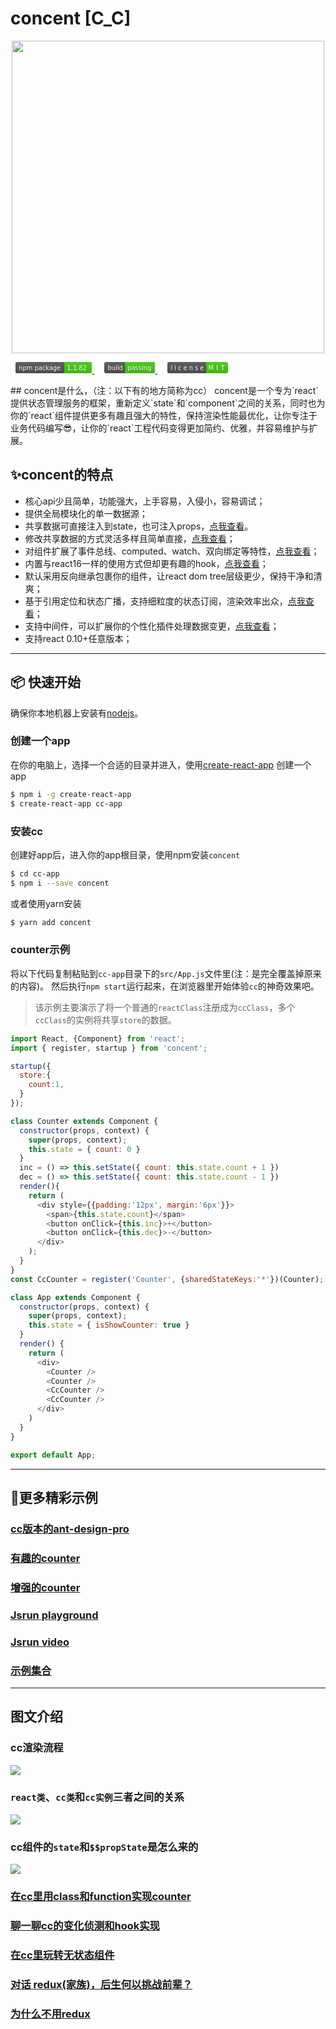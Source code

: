 # concent [C_C]
<p align="center">
  <a href="#">
    <img width="500" src="https://raw.githubusercontent.com/fantasticsoul/static/master/img/cc/banner.png">
  </a>
</p>

<p>
<a href='https://www.npmjs.com/package/concent' style='margin: 0 0.5rem;'>
<img src='data:image/svg+xml;base64,PHN2ZyBjb250ZW50U2NyaXB0VHlwZT0idGV4dC9lY21hc2NyaXB0IiB3aWR0aD0iMTM2IgogICAg%0D%0AIHhtbG5zOnhsaW5rPSJodHRwOi8vd3d3LnczLm9yZy8xOTk5L3hsaW5rIiB6b29tQW5kUGFuPSJt%0D%0AYWduaWZ5IgogICAgIGNvbnRlbnRTdHlsZVR5cGU9InRleHQvY3NzIiBoZWlnaHQ9IjIwIiBwcmVz%0D%0AZXJ2ZUFzcGVjdFJhdGlvPSJ4TWlkWU1pZCBtZWV0IgogICAgIHhtbG5zPSJodHRwOi8vd3d3Lncz%0D%0ALm9yZy8yMDAwL3N2ZyIgdmVyc2lvbj0iMS4wIj4KCgogICAgPGxpbmVhckdyYWRpZW50IHhtbG5z%0D%0AOnhsaW5rPSJodHRwOi8vd3d3LnczLm9yZy8xOTk5L3hsaW5rIiB4Mj0iMCIgeTI9IjEwMCUiCiAg%0D%0AICAgICAgICAgICAgICAgICAgeGxpbms6dHlwZT0ic2ltcGxlIiB4bGluazphY3R1YXRlPSJvbkxv%0D%0AYWQiIGlkPSJhIgogICAgICAgICAgICAgICAgICAgIHhsaW5rOnNob3c9Im90aGVyIj4KICAgICAg%0D%0AICA8c3RvcCBzdG9wLW9wYWNpdHk9Ii4xIiBzdG9wLWNvbG9yPSIjYmJiIiBvZmZzZXQ9IjAiLz4K%0D%0AICAgICAgICA8c3RvcCBzdG9wLW9wYWNpdHk9Ii4xIiBvZmZzZXQ9IjEiLz4KICAgIDwvbGluZWFy%0D%0AR3JhZGllbnQ+CgogICAgPHJlY3Qgcng9IjMiIGZpbGw9IiM1NTUiIHdpZHRoPSIxMzYiIGhlaWdo%0D%0AdD0iMjAiIGNsYXNzPSJzV2lkdGgiLz4KICAgIDxyZWN0IHJ4PSIzIiBmaWxsPSIjNGMxIiB3aWR0%0D%0AaD0iNDkiIHg9Ijg3IiBoZWlnaHQ9IjIwIiBjbGFzcz0idldpZHRoIHRNb3ZlIi8+CiAgICA8cmVj%0D%0AdCBmaWxsPSIjNGMxIiB4PSI4NyIgd2lkdGg9IjEzIiBoZWlnaHQ9IjIwIiBjbGFzcz0idE1vdmUi%0D%0ALz4KICAgIDxyZWN0IHJ4PSIzIiBmaWxsPSJ1cmwoI2EpIiB3aWR0aD0iMTM2IiBoZWlnaHQ9IjIw%0D%0AIiBjbGFzcz0ic1dpZHRoIi8+CgogICAgPGcgZm9udC1zaXplPSIxMSIgZm9udC1mYW1pbHk9IkRl%0D%0AamFWdSBTYW5zLFZlcmRhbmEsR2VuZXZhLHNhbnMtc2VyaWYiCiAgICAgICBmaWxsPSIjZmZmIj4K%0D%0AICAgICAgICA8dGV4dCB4PSI2IiBmaWxsPSIjMDEwMTAxIiBmaWxsLW9wYWNpdHk9Ii4zIiB5PSIx%0D%0ANSI+CiAgICAgICAgICAgIG5wbSBwYWNrYWdlCiAgICAgICAgPC90ZXh0PgogICAgICAgIDx0ZXh0%0D%0AIHg9IjYiIGlkPSJ0VGV4dCIgeT0iMTQiPgogICAgICAgICAgICBucG0gcGFja2FnZQogICAgICAg%0D%0AIDwvdGV4dD4KICAgICAgICA8dGV4dCBmaWxsPSIjMDEwMTAxIiB4PSI5MiIgZmlsbC1vcGFjaXR5%0D%0APSIuMyIgeT0iMTUiIGNsYXNzPSJ0TW92ZSI+CiAgICAgICAgICAgIDEuMS44MgogICAgICAgIDwv%0D%0AdGV4dD4KICAgICAgICA8dGV4dCB4PSI5MiIgaWQ9InZUZXh0IiB5PSIxNCIgY2xhc3M9InRNb3Zl%0D%0AIj4KICAgICAgICAgICAgMS4xLjgyCiAgICAgICAgPC90ZXh0PgogICAgPC9nPgo8L3N2Zz4=' alt='npm version' height='18'>
</a>

<a href='#' style='margin: 0 0.5rem;'>
  <img src='data:image/svg+xml;base64,PHN2ZyB4bWxucz0iaHR0cDovL3d3dy53My5vcmcvMjAwMC9zdmciIHdpZHRoPSI5MCIgaGVpZ2h0%0D%0APSIyMCI+PGxpbmVhckdyYWRpZW50IGlkPSJhIiB4Mj0iMCIgeTI9IjEwMCUiPjxzdG9wIG9mZnNl%0D%0AdD0iMCIgc3RvcC1jb2xvcj0iI2JiYiIgc3RvcC1vcGFjaXR5PSIuMSIvPjxzdG9wIG9mZnNldD0i%0D%0AMSIgc3RvcC1vcGFjaXR5PSIuMSIvPjwvbGluZWFyR3JhZGllbnQ+PHJlY3Qgcng9IjMiIHdpZHRo%0D%0APSI5MCIgaGVpZ2h0PSIyMCIgZmlsbD0iIzU1NSIvPjxyZWN0IHJ4PSIzIiB4PSIzNyIgd2lkdGg9%0D%0AIjUzIiBoZWlnaHQ9IjIwIiBmaWxsPSIjNGMxIi8+PHBhdGggZmlsbD0iIzRjMSIgZD0iTTM3IDBo%0D%0ANHYyMGgtNHoiLz48cmVjdCByeD0iMyIgd2lkdGg9IjkwIiBoZWlnaHQ9IjIwIiBmaWxsPSJ1cmwo%0D%0AI2EpIi8+PGcgZmlsbD0iI2ZmZiIgdGV4dC1hbmNob3I9Im1pZGRsZSIgZm9udC1mYW1pbHk9IkRl%0D%0AamFWdSBTYW5zLFZlcmRhbmEsR2VuZXZhLHNhbnMtc2VyaWYiIGZvbnQtc2l6ZT0iMTEiPjx0ZXh0%0D%0AIHg9IjE5LjUiIHk9IjE1IiBmaWxsPSIjMDEwMTAxIiBmaWxsLW9wYWNpdHk9Ii4zIj5idWlsZDwv%0D%0AdGV4dD48dGV4dCB4PSIxOS41IiB5PSIxNCI+YnVpbGQ8L3RleHQ+PHRleHQgeD0iNjIuNSIgeT0i%0D%0AMTUiIGZpbGw9IiMwMTAxMDEiIGZpbGwtb3BhY2l0eT0iLjMiPnBhc3Npbmc8L3RleHQ+PHRleHQg%0D%0AeD0iNjIuNSIgeT0iMTQiPnBhc3Npbmc8L3RleHQ+PC9nPjwvc3ZnPg==' alt='build:passing' height='18'>
</a>

<a href='#' style='margin: 0 0.5rem;'>
<img src='data:image/svg+xml;base64,PHN2ZyB4bWxucz0iaHR0cDovL3d3dy53My5vcmcvMjAwMC9zdmciIHhtbG5zOnhsaW5rPSJodHRw%0D%0AOi8vd3d3LnczLm9yZy8xOTk5L3hsaW5rIiB3aWR0aD0iMTA4IiBoZWlnaHQ9IjIwIj48bGluZWFy%0D%0AR3JhZGllbnQgaWQ9ImIiIHgyPSIwIiB5Mj0iMTAwJSI+PHN0b3Agb2Zmc2V0PSIwIiBzdG9wLWNv%0D%0AbG9yPSIjYmJiIiBzdG9wLW9wYWNpdHk9Ii4xIi8+PHN0b3Agb2Zmc2V0PSIxIiBzdG9wLW9wYWNp%0D%0AdHk9Ii4xIi8+PC9saW5lYXJHcmFkaWVudD48Y2xpcFBhdGggaWQ9ImEiPjxyZWN0IHdpZHRoPSIx%0D%0AMDgiIGhlaWdodD0iMjAiIHJ4PSIzIiBmaWxsPSIjZmZmIi8+PC9jbGlwUGF0aD48ZyBjbGlwLXBh%0D%0AdGg9InVybCgjYSkiPjxwYXRoIGZpbGw9IiM1NTUiIGQ9Ik0wIDBoNjl2MjBIMHoiLz48cGF0aCBm%0D%0AaWxsPSIjNGMxIiBkPSJNNjkgMGgzOXYyMEg2OXoiLz48cGF0aCBmaWxsPSJ1cmwoI2IpIiBkPSJN%0D%0AMCAwaDEwOHYyMEgweiIvPjwvZz48ZyBmaWxsPSIjZmZmIiB0ZXh0LWFuY2hvcj0ibWlkZGxlIiBm%0D%0Ab250LWZhbWlseT0iRGVqYVZ1IFNhbnMsVmVyZGFuYSxHZW5ldmEsc2Fucy1zZXJpZiIgZm9udC1z%0D%0AaXplPSIxMTAiPiA8dGV4dCB4PSIzNTUiIHk9IjE1MCIgZmlsbD0iIzAxMDEwMSIgZmlsbC1vcGFj%0D%0AaXR5PSIuMyIgdHJhbnNmb3JtPSJzY2FsZSguMSkiIHRleHRMZW5ndGg9IjU5MCI+bGljZW5zZTwv%0D%0AdGV4dD48dGV4dCB4PSIzNTUiIHk9IjE0MCIgdHJhbnNmb3JtPSJzY2FsZSguMSkiIHRleHRMZW5n%0D%0AdGg9IjU5MCI+bGljZW5zZTwvdGV4dD48dGV4dCB4PSI4NzUiIHk9IjE1MCIgZmlsbD0iIzAxMDEw%0D%0AMSIgZmlsbC1vcGFjaXR5PSIuMyIgdHJhbnNmb3JtPSJzY2FsZSguMSkiIHRleHRMZW5ndGg9IjI5%0D%0AMCI+TUlUPC90ZXh0Pjx0ZXh0IHg9Ijg3NSIgeT0iMTQwIiB0cmFuc2Zvcm09InNjYWxlKC4xKSIg%0D%0AdGV4dExlbmd0aD0iMjkwIj5NSVQ8L3RleHQ+PC9nPiA8L3N2Zz4=' alt='license:MIT' height='18'>
  </img>
</a>

</p>
## concent是什么，（注：以下有的地方简称为cc）
concent是一个专为`react`提供状态管理服务的框架，重新定义`state`和`component`之间的关系，同时也为你的`react`组件提供更多有趣且强大的特性，保持渲染性能最优化，让你专注于业务代码编写😎，让你的`react`工程代码变得更加简约、优雅，并容易维护与扩展。

## ✨concent的特点
* 核心api少且简单，功能强大，上手容易，入侵小，容易调试；
* 提供全局模块化的单一数据源；
* 共享数据可直接注入到state，也可注入props，[点我查看](https://stackblitz.com/edit/concent-state-inject-way?file=index.js)。
* 修改共享数据的方式灵活多样且简单直接，[点我查看](https://stackblitz.com/edit/concent-state-modify-way)；
* 对组件扩展了事件总线、computed、watch、双向绑定等特性，[点我查看](https://stackblitz.com/edit/concent-vue-like-programming)；
* 内置与react16一样的使用方式但却更有趣的hook，[点我查看](https://stackblitz.com/edit/concent-hook?file=index.js)；
* 默认采用反向继承包裹你的组件，让react dom tree层级更少，保持干净和清爽；
* 基于引用定位和状态广播，支持细粒度的状态订阅，渲染效率出众，[点我查看](https://stackblitz.com/edit/concent-why-it-is-high-performance?file=index.js)；
* 支持中间件，可以扩展你的个性化插件处理数据变更，[点我查看](https://stackblitz.com/edit/concent-middleware?file=index.js)；
* 支持react 0.10+任意版本；
___
## 📦 快速开始
确保你本地机器上安装有[nodejs](http://nodejs.cn/download/)。
### 创建一个app
在你的电脑上，选择一个合适的目录并进入，使用[create-react-app](https://github.com/facebookincubator/create-react-app) 创建一个app
```sh
$ npm i -g create-react-app
$ create-react-app cc-app
```
### 安装cc
创建好app后，进入你的app根目录，使用npm安装`concent`
```sh
$ cd cc-app
$ npm i --save concent
```
或者使用yarn安装
```sh
$ yarn add concent
```
### counter示例
将以下代码复制粘贴到`cc-app`目录下的`src/App.js`文件里(注：是完全覆盖掉原来的内容)。
然后执行`npm start`运行起来，在浏览器里开始体验`cc`的神奇效果吧。
> 该示例主要演示了将一个普通的`reactClass`注册成为`ccClass`，多个`ccClass`的实例将共享`store`的数据。
```javascript
import React, {Component} from 'react';
import { register, startup } from 'concent';

startup({
  store:{
    count:1,
  }
});

class Counter extends Component {
  constructor(props, context) {
    super(props, context);
    this.state = { count: 0 }
  }
  inc = () => this.setState({ count: this.state.count + 1 })
  dec = () => this.setState({ count: this.state.count - 1 })
  render(){
    return (
      <div style={{padding:'12px', margin:'6px'}}>
        <span>{this.state.count}</span>
        <button onClick={this.inc}>+</button>
        <button onClick={this.dec}>-</button>
      </div>
    );
  }
}
const CcCounter = register('Counter', {sharedStateKeys:'*'})(Counter);

class App extends Component {
  constructor(props, context) {
    super(props, context);
    this.state = { isShowCounter: true }
  }
  render() {
    return (
      <div>
        <Counter />
        <Counter />
        <CcCounter />
        <CcCounter />
      </div>
    )
  }
}

export default App;
```
___
## 🔨更多精彩示例
### [cc版本的ant-design-pro](https://github.com/fantasticsoul/rcc-antd-pro)
### [有趣的counter](https://stackblitz.com/edit/funny-counter)
### [增强的counter](https://stackblitz.com/edit/dva-example-count-1saxx8)
### [Jsrun playground](http://jsrun.net/fLXKp/play) 
### [Jsrun video](http://jsrun.net/vLXKp/play)
### [示例集合](https://github.com/fantasticsoul/rcc-simple-demo)
___
## 图文介绍
### cc渲染流程
![](https://raw.githubusercontent.com/fantasticsoul/static/master/img/cc/cc-core.png)
### `react类`、`cc类`和`cc实例`三者之间的关系
![](https://raw.githubusercontent.com/fantasticsoul/static/master/img/cc/cc2.png)
### cc组件的`state`和`$$propState`是怎么来的
![](https://raw.githubusercontent.com/fantasticsoul/static/master/img/cc/cc-class-and-ins.png)
### [在cc里用class和function实现counter](https://juejin.im/post/5c8f77bdf265da60ec2812f7)
### [聊一聊cc的变化侦测和hook实现](https://juejin.im/post/5c8d99f4e51d4555816d6335)
### [在cc里玩转无状态组件](https://juejin.im/post/5c838107f265da2dca389593)
### [对话 redux(家族)，后生何以挑战前辈？](https://juejin.im/post/5c8479316fb9a049ba42635c)
### [为什么不用redux](https://www.zhihu.com/question/263928256/answer/274963347)
